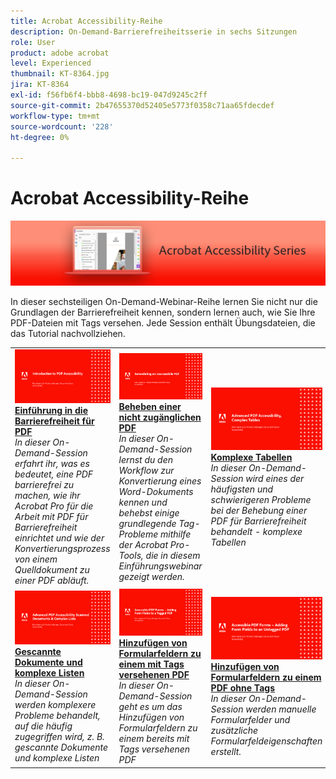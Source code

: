 ```yaml
---
title: Acrobat Accessibility-Reihe
description: On-Demand-Barrierefreiheitsserie in sechs Sitzungen
role: User
product: adobe acrobat
level: Experienced
thumbnail: KT-8364.jpg
jira: KT-8364
exl-id: f56fb6f4-bbb8-4698-bc19-047d9245c2ff
source-git-commit: 2b47655370d52405e5773f0358c71aa65fdecdef
workflow-type: tm+mt
source-wordcount: '228'
ht-degree: 0%

---
```


# Acrobat Accessibility-Reihe

![Abbildung der Acrobat-Serie für Barrierefreiheit](../assets/Hero_Accessibility.png)

In dieser sechsteiligen On-Demand-Webinar-Reihe lernen Sie nicht nur die Grundlagen der Barrierefreiheit kennen, sondern lernen auch, wie Sie Ihre PDF-Dateien mit Tags versehen. Jede Session enthält Übungsdateien, die das Tutorial nachvollziehen.

<table style="table-layout:fixed">
<tr>
  <td>
    <a href="accessibilitysession1.md">
      <img alt="Einführung in die Barrierefreiheit für PDF" src="../assets/Accessibilitysession1_1280.png" />
    </a>
    <div>
    <a href="accessibilitysession1.md"><strong>Einführung in die Barrierefreiheit für PDF</strong></a>
    </div>
    <em>In dieser On-Demand-Session erfahrt ihr, was es bedeutet, eine PDF barrierefrei zu machen, wie ihr Acrobat Pro für die Arbeit mit PDF für Barrierefreiheit einrichtet und wie der Konvertierungsprozess von einem Quelldokument zu einer PDF abläuft.</em>
    <br>
  </td>
  <td>
    <a href="accessibilitysession2.md">
      <img alt="Beheben einer nicht zugänglichen PDF" src="../assets/Accessibilitysession2_1280.png" />
    </a>
    <div>
    <a href="accessibilitysession2.md"><strong>Beheben einer nicht zugänglichen PDF</strong></a>
    </div>
    <em>In dieser On-Demand-Session lernst du den Workflow zur Konvertierung eines Word-Dokuments kennen und behebst einige grundlegende Tag-Probleme mithilfe der Acrobat Pro-Tools, die in diesem Einführungswebinar gezeigt werden.</em>
    <br>
  </td>  
  <td>
    <a href="accessibilitysession3.md">
      <img alt="Komplexe Tabellen" src="../assets/Accessibilitysession3_1280.png" />
    </a>
    <div>
    <a href="accessibilitysession3.md"><strong>Komplexe Tabellen</strong></a>
    </div>
    <em>In dieser On-Demand-Session wird eines der häufigsten und schwierigeren Probleme bei der Behebung einer PDF für Barrierefreiheit behandelt - komplexe Tabellen</em>
    <br>
  </td>
</tr>
<tr>
  <td>
    <a href="accessibilitysession4.md">
      <img alt="Gescannte Dokumente und komplexe Listen" src="../assets/Accessibilitysession4_1280.png" />
    </a>
    <div>
    <a href="accessibilitysession4.md"><strong>Gescannte Dokumente und komplexe Listen</strong></a>
    </div>
    <em>In dieser On-Demand-Session werden komplexere Probleme behandelt, auf die häufig zugegriffen wird, z. B. gescannte Dokumente und komplexe Listen</em>
    <br>
  </td>
  <td>
    <a href="accessibilitysession5.md">
      <img alt="Hinzufügen von Formularfeldern zu einem mit Tags versehenen PDF" src="../assets/Accessibilitysession5_1280.png" />
    </a>
    <div>
    <a href="accessibilitysession5.md"><strong>Hinzufügen von Formularfeldern zu einem mit Tags versehenen PDF</strong></a>
    </div>
    <em>In dieser On-Demand-Session geht es um das Hinzufügen von Formularfeldern zu einem bereits mit Tags versehenen PDF</em>
    <br>
  </td>  
  <td>
    <a href="accessibilitysession6.md">
      <img alt="Hinzufügen von Formularfeldern auf einem PDF ohne Tags" src="../assets/Accessibilitysession6_1280.png" />
    </a>
    <div>
    <a href="accessibilitysession6.md"><strong>Hinzufügen von Formularfeldern zu einem PDF ohne Tags</strong></a>
    </div>
    <em>In dieser On-Demand-Session werden manuelle Formularfelder und zusätzliche Formularfeldeigenschaften erstellt.</em>
    <br>
  </td> 
</tr>
</table>
